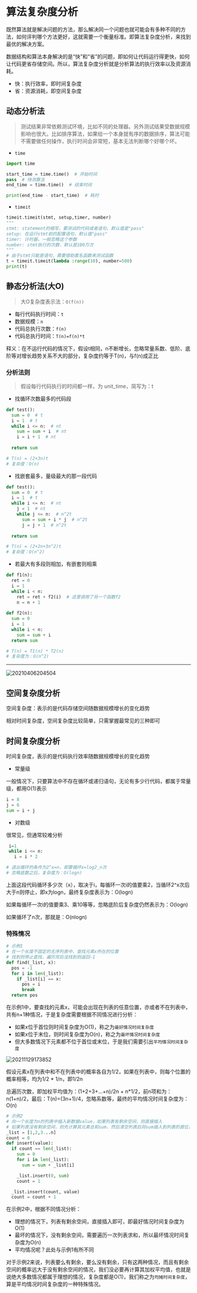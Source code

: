 # 算法复杂度分析

既然算法就是解决问题的方法，那么解决同一个问题也就可能会有多种不同的方法，如何评判哪个方法更好，这就需要一个衡量标准。即算法复杂度分析，来找到最优的解决方案。

数据结构和算法本身解决的是“快”和“省”的问题，即如何让代码运行得更快，如何让代码更省存储空间。所以，算法复杂度分析就是分析算法的执行效率以及资源消耗。

- 快：执行效率，即时间复杂度
- 省：资源消耗，即空间复杂度

## 动态分析法

> 测试结果非常依赖测试环境，比如不同的处理器。另外测试结果受数据规模影响也很大。比如排序算法，如果给一个本身就有序的数据排序，算法可能不需要做任何操作，执行时间会非常短，基本无法判断哪个好哪个坏。

- `time`

```python
import time

start_time = time.time()  # 开始时间
pass  # 待测算法
end_time = time.time()  # 结束时间

print(end_time - start_time)  # 耗时
```

- `timeit`

```python
timeit.timeit(stmt, setup,timer, number)
"""
stmt: statement的缩写，要测试的代码或者语句，默认值是"pass"
setup: 在运行stmt前的配置语句，默认值"pass"
timer: 计时器，一般忽略这个参数
number: stmt执行的次数，默认是100万次
"""
# 由于stmt只能是语句，需要借助匿名函数来测试函数
t = timeit.timeit(lambda :range(10), number=500)
print(t)
```

## 静态分析法(大O)

> 大O复杂度表示法：`O(f(n))`

- 每行代码执行时间：`t`
- 数据规模：`n`
- 代码总执行次数：`f(n)`
- 代码总执行时间：`T(n)=f(n)*t`

释义：在不运行代码的情况下，假设t相同，n不断增长，忽略常量系数、低阶、底阶等对增长趋势关系不大的部分，复杂度约等于T(n)，与f(n)成正比

### 分析法则

> 假设每行代码执行的时间都一样，为 unit_time，简写为：t

- 找循环次数最多的代码段

```python
def test():
  sum = 0  # t
  i = 1  # t
  while i <= n:  # nt
    sum = sum + i  # nt
    i = i + 1  # nt
  
  return sum

# T(n) = (2+3n)t
# 复杂度：O(n)
```

- 找嵌套最多，量级最大的那一段代码

```python
def test():
  sum = 0  # t
  i = 1  # t
  while i <= n:  # nt
    j = 1  # nt
    while j <= n:  # n^2t
      sum = sum + i * j  # n^2t
      j = j + 1  # n^2t
  
  return sum

# T(n) = (2+2n+3n^2)t
# 复杂度：O(n^2)
```

- 若最大有多段则相加，有嵌套则相乘

```python
def f1(n):
  ret = 0
  i = 1
  while i < n:
    ret = ret + f2(i)  # 这里调用了另一个函数f2
    n = n + 1
 
def f2(n):
  sum = 0
  i = 1
  while i < n:
    sum = sum + i
  return sum

# T(n) = T1(n) * T2(n)
# 复杂度为：O(n^2)
```

---

![20210406204504](http://image.zuoright.com/20210406204504.png)

## 空间复杂度分析

空间复杂度：表示的是代码存储空间随数据规模增长的变化趋势

相对时间复杂度，空间复杂度比较简单，只需掌握最常见的三种即可

## 时间复杂度分析

时间复杂度，表示的是代码执行效率随数据规模增长的变化趋势

- 常量级

一般情况下，只要算法中不存在循环或递归语句，无论有多少行代码，都属于常量级，都用O(1)表示

```python
i = 8
j = 6
sum = i + j
```

- 对数级

很常见，但通常较难分析

```python
 i=1
 while i <= n:
   i = i * 2

# 退出循环的条件为2^x=n，即要循环x=log2_n次
# 忽略底数之后，复杂度为：O(logn)
```

上面这段代码循环多少次（x），取决于i，每循环一次i的值要乘2，当循环2^x次后大于n则停止，即x为logn，最终复杂度表示为：O(logn)

如果每循环一次i的值要乘3、乘10等等，忽略底阶后复杂度仍然表示为：O(logn)

如果循环了n次，那就是：O(nlogn)

### 特殊情况

```python
# 示例1
# 在一个长度不固定的无序列表中，查找元素x所在的位置
# 找到则停止查找，遍历完后没找到则返回-1
def find(_list, x):
  pos = -1
  for i in len(_list):
    if _list[i] == x:
      pos = i
      break
  return pos
```

在示例1中，要查找的元素x，可能会出现在列表的任意位置，亦或者不在列表中，共有n+1种情况，于是复杂度需要根据不同情况进行分析：

- 如果x位于首位则时间复杂度为O(1)，称之为`最好情况时间复杂度`
- 如果x位于末位，则时间复杂度为O(n)，称之为`最坏情况时间复杂度`
- 但大多数情况下元素都不位于首位或末位，于是我们需要引出`平均情况时间复杂度`

![20211129173852](http://image.zuoright.com/20211129173852.png)

假设元素x在列表中和不在列表中的概率各自为1/2，如果在列表中，则每个位置的概率相等，均为1/2 * 1/n，即1/2n

总遍历次数，即加权平均值为：(1+2+3+...+n)/2n + n*1/2，前n项和为：n(1+n)/2，最后：T(n)=(3n+1)/4，忽略系数等，最终的平均情况时间复杂度为：O(n)

```python
# 示例2
# 向一个长度为n的列表中插入新数据value，如果列表有剩余空间，则直接插入
# 如果列表没有剩余空间，则先计算其元素总和sum，然后清空列表后将sum插入到列表的首位，再继续插入value
_list = [1,2,3...n]
count = 0
def insert(value):
  if count == len(_list):
    sum = 0
    for i in len(_list):
      sum = sum + _list[i]

    _list.insert(0, sum)
    count = 1

  _list.insert(count, value)
  count = count + 1
```

在示例2中，根据不同情况分析：

- 理想的情况下，列表有剩余空间，直接插入即可，即最好情况时间复杂度为O(1)
- 最坏的情况下，没有剩余空间，需要遍历一次列表求和，所以最坏情况时间复杂度为O(n)
- 平均情况呢？此处与示例1有所不同

对于示例2来说，列表要么有剩余，要么没有剩余，只有这两种情况，而且有剩余空间的概率远大于没有剩余空间的情况，我们没必要再计算其加权平均值，也就是说绝大多数情况都属于理想的情况，复杂度都是O(1)，我们称之为`均摊时间复杂度`，算是平均情况时间复杂度的一种特殊情况。
